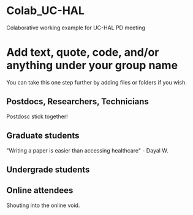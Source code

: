 # Colab_UC-HAL
Colaborative working example for UC-HAL PD meeting


# Add text, quote, code, and/or anything under your group name 
You can take this one step further by adding files or folders if you wish.

## Postdocs, Researchers, Technicians
Postdosc stick together!

## Graduate students
"Writing a paper is easier than accessing healthcare" - Dayal W.

## Undergrade students


## Online attendees
Shouting into the online void. 
